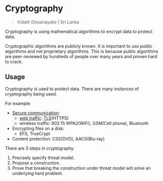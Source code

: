 # Cryptography

> Vidath Dissanayake | Sri Lanka

Cryptography is using mathematical algorithms to encrypt data to protect data.

Cryptographic algorithms are publicly known. It is important to use public algorithms and not proprietary algorithms. This is because public algorithms are peer-reviewed by hundreds of people over many years and proven hard to crack.

## Usage

Cryptography is used to protect data. There are many instances of cryptography being used. 

For example:
- [Secure communication](secure%20communication/secure%20communication.md):
    - [web traffic](secure%20communication/web%20traffic.md): [TLS](secure%20communication/protocols/TLS.md)(HTTPS)
    - wireless traffic: 802.11i WPA2(WiFi), GSM(Cell phone), Bluetooth
- Encrypting files on a disk:
    - EFS, TrueCrypt
- Content protection: CSS(DVD), AACS(Blu-ray)

There are 3 steps in cryptography.
1. Precisely specify threat model.
2. Propose a construction.
3. Prove that breaking the construction under threat model will solve an underlying hard problem.
